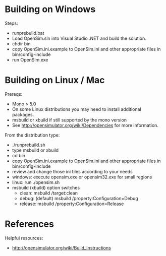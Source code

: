 # Building on Windows

Steps:
* runprebuild.bat
* Load OpenSim.sln into Visual Studio .NET and build the solution.
* chdir bin 
* copy OpenSim.ini.example to OpenSim.ini and other appropriate files in bin/config-include
* run OpenSim.exe

# Building on Linux / Mac

Prereqs:
*	Mono > 5.0
*	On some Linux distributions you may need to install additional packages.
*	msbuild or xbuild if still supported by the mono version
*   See http://opensimulator.org/wiki/Dependencies for more information.

From the distribution type:
* ./runprebuild.sh
* type msbuild or xbuild
* cd bin 
* copy OpenSim.ini.example to OpenSim.ini and other appropriate files in bin/config-include
* review and change those ini files according to your needs
* windows: execute opensim.exe or opensim32.exe for small regions
* linux: run ./opensim.sh
* msbuild (xbuild) option switches
  *  clean:  msbuild /target:clean
  *  debug: (default) msbuild /property:Configuration=Debug
  *  release: msbuild /property:Configuration=Release

# References
 
Helpful resources:
* http://opensimulator.org/wiki/Build_Instructions
